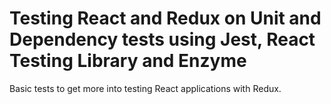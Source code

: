 # Testing React and Redux on Unit and Dependency tests using Jest, React Testing Library and Enzyme

Basic tests to get more into testing React applications with Redux.
